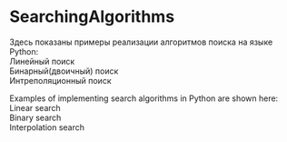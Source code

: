 # SearchingAlgorithms
Здесь показаны примеры реализации алгоритмов поиска на языке Python:  
Линейный поиск  
Бинарный(двоичный) поиск  
Интреполяционный поиск  

Examples of implementing search algorithms in Python are shown here:  
Linear search  
Binary search  
Interpolation search  
